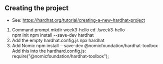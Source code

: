 ## Creating the project
* See: https://hardhat.org/tutorial/creating-a-new-hardhat-project

1. Command prompt
    mkdir week3-hello 
    cd .\week3-hello\
    npm init
    npm install --save-dev hardhat    
2. Add the empty hardhat.config.js
    npx hardhat
3. Add Nomic
    npm install --save-dev @nomicfoundation/hardhat-toolbox
    Add this into the hardhard.config.js: require("@nomicfoundation/hardhat-toolbox");

